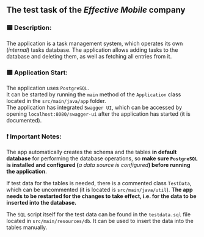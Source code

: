 ## The test task of the _Effective Mobile_ company
### 🟦 Description:
The application is a task management system, which operates its own (_internal_) tasks database. The application allows adding tasks to the database and deleting them, as well as fetching all entries from it.

### 🟩 Application Start:
The application uses `PostgreSQL`.\
It can be started by running the ```main``` method of the ```Application``` class located in the `src/main/java/app` folder.\
The application has integrated `Swagger UI`, which can be accessed by opening `localhost:8080/swagger-ui` after the application has started (it is documented).

### ❗ Important Notes:
The app automatically creates the schema and the tables **in default database** for performing the database operations, so **make sure `PostgreSQL` is installed and configured (**_a data source is configured_**) before running the application**.

If test data for the tables is needed, there is a commented class `TestData`, which can be uncommented (it is located is `src/main/java/util`). **The app needs to be restarted for the changes to take effect, i.e. for the data to be inserted into the database.** 

The `SQL` script itself for the test data can be found in the `testdata.sql` file located in `src/main/resources/db`. It can be used to insert the data into the tables manually.